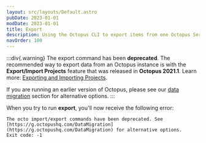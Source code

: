 ```yaml
---
layout: src/layouts/Default.astro
pubDate: 2023-01-01
modDate: 2023-01-01
title: Export
description: Using the Octopus CLI to export items from one Octopus Server to import into another.
navOrder: 100
---
```


:::div{.warning}
The export command has been **deprecated**. The recommended way to export data from an Octopus instance is with the **Export/Import Projects** feature that was released in **Octopus 2021.1**. Learn more: [Exporting and Importing Projects](/docs/projects/export-import).

If you are running an earlier version of Octopus, please see our [data migration](/docs/administration/data/data-migration) section for alternative options.
:::

When you try to run **export**, you'll now receive the following error:

```
The octo import/export commands have been deprecated. See [https://g.octopushq.com/DataMigration](https://g.octopushq.com/DataMigration) for alternative options.
Exit code: -1
```

